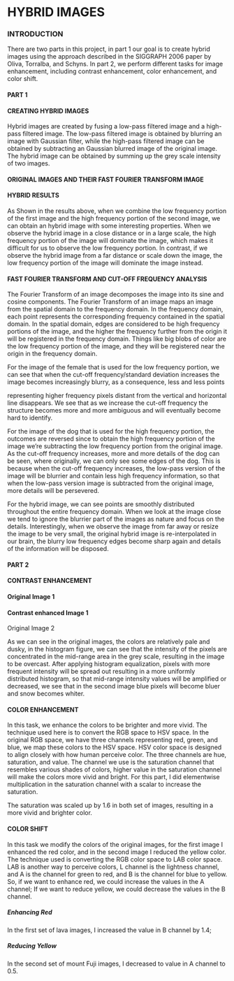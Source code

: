 # HYBRID IMAGES

### INTRODUCTION

There are two parts in this project, in part 1 our goal is to create hybrid images using the approach described in the
SIGGRAPH 2006 paper by Oliva, Torralba, and Schyns. In part 2, we perform different tasks for image enhancement,
including contrast enhancement, color enhancement, and color shift.

#### PART 1

#### CREATING HYBRID IMAGES

Hybrid images are created by fusing a low-pass filtered image and a high-pass filtered image. The low-pass filtered image
is obtained by blurring an image with Gaussian filter, while the high-pass filtered image can be obtained by subtracting an
Gaussian blurred image of the original image. The hybrid image can be obtained by summing up the grey scale intensity of
two images.

#### ORIGINAL IMAGES AND THEIR FAST FOURIER TRANSFORM IMAGE


#### HYBRID RESULTS


As Shown in the results above, when we combine the low frequency portion of the first image and the high frequency
portion of the second image, we can obtain an hybrid image with some interesting properties. When we observe the
hybrid image in a close distance or in a large scale, the high frequency portion of the image will dominate the image,
which makes it difficult for us to observe the low frequency portion. In contrast, if we observe the hybrid image from a far
distance or scale down the image, the low frequency portion of the image will dominate the image instead.

#### FAST FOURIER TRANSFORM AND CUT-OFF FREQUENCY ANALYSIS


The Fourier Transform of an image decomposes the image into its sine and cosine components. The Fourier Transform of
an image maps an image from the spatial domain to the frequency domain. In the frequency domain, each point
represents the corresponding frequency contained in the spatial domain. In the spatial domain, edges are considered to
be high frequency portions of the image, and the higher the frequency further from the origin it will be registered in the
frequency domain. Things like big blobs of color are the low frequency portion of the image, and they will be registered
near the origin in the frequency domain.

For the image of the female that is used for the low frequency portion, we can see that when the cut-off
frequency/standard deviation increases the image becomes increasingly blurry, as a consequence, less and less points


representing higher frequency pixels distant from the vertical and horizontal line disappears. We see that as we increase
the cut-off frequency the structure becomes more and more ambiguous and will eventually become hard to identify.

For the image of the dog that is used for the high frequency portion, the outcomes are reversed since to obtain the high
frequency portion of the image we’re subtracting the low frequency portion from the original image. As the cut-off
frequency increases, more and more details of the dog can be seen, where originally, we can only see some edges of the
dog. This is because when the cut-off frequency increases, the low-pass version of the image will be blurrier and contain
less high frequency information, so that when the low-pass version image is subtracted from the original image, more
details will be persevered.

For the hybrid image, we can see points are smoothly distributed throughout the entire frequency domain. When we look
at the image close we tend to ignore the blurrier part of the images as nature and focus on the details. Interestingly, when
we observe the image from far away or resize the image to be very small, the original hybrid image is re-interpolated in
our brain, the blurry low frequency edges become sharp again and details of the information will be disposed.

#### PART 2

#### CONTRAST ENHANCEMENT

#### Original Image 1

#### Contrast enhanced Image 1


Original Image 2

As we can see in the original images, the colors are relatively pale and dusky, in the histogram figure, we can see that the
intensity of the pixels are concentrated in the mid-range area in the grey scale, resulting in the image to be overcast. After
applying histogram equalization, pixels with more frequent intensity will be spread out resulting in a more uniformly
distributed histogram, so that mid-range intensity values will be amplified or decreased, we see that in the second image
blue pixels will become bluer and snow becomes whiter.


#### COLOR ENHANCEMENT

In this task, we enhance the colors to be brighter and more vivid. The technique used here is to convert the RGB space to
HSV space. In the original RGB space, we have three channels representing red, green, and blue, we map these colors to
the HSV space. HSV color space is designed to align closely with how human perceive color. The three channels are hue,
saturation, and value. The channel we use is the saturation channel that resembles various shades of colors, higher value
in the saturation channel will make the colors more vivid and bright. For this part, I did elementwise multiplication in the
saturation channel with a scalar to increase the saturation.

The saturation was scaled up by 1.6 in both set of images, resulting in a more vivid and brighter color.



#### COLOR SHIFT

In this task we modify the colors of the original images, for the first image I enhanced the red color, and in the second
image I reduced the yellow color. The technique used is converting the RGB color space to LAB color space. LAB is another
way to perceive colors, L channel is the lightness channel, and A is the channel for green to red, and B is the channel for
blue to yellow. So, if we want to enhance red, we could increase the values in the A channel; If we want to reduce yellow,
we could decrease the values in the B channel.

##### Enhancing Red

In the first set of lava images, I increased the value in B channel by 1.4;


##### Reducing Yellow

In the second set of mount Fuji images, I decreased to value in A channel to 0.5.


